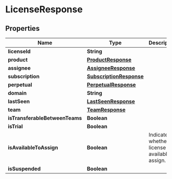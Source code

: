 

# LicenseResponse


## Properties

| Name | Type | Description | Notes |
|------------ | ------------- | ------------- | -------------|
|**licenseId** | **String** |  |  [optional] |
|**product** | [**ProductResponse**](ProductResponse.md) |  |  [optional] |
|**assignee** | [**AssigneeResponse**](AssigneeResponse.md) |  |  [optional] |
|**subscription** | [**SubscriptionResponse**](SubscriptionResponse.md) |  |  [optional] |
|**perpetual** | [**PerpetualResponse**](PerpetualResponse.md) |  |  [optional] |
|**domain** | **String** |  |  [optional] |
|**lastSeen** | [**LastSeenResponse**](LastSeenResponse.md) |  |  [optional] |
|**team** | [**TeamResponse**](TeamResponse.md) |  |  [optional] |
|**isTransferableBetweenTeams** | **Boolean** |  |  [optional] |
|**isTrial** | **Boolean** |  |  [optional] |
|**isAvailableToAssign** | **Boolean** | Indicates whether the license is available to assign. |  [optional] |
|**isSuspended** | **Boolean** |  |  [optional] |



